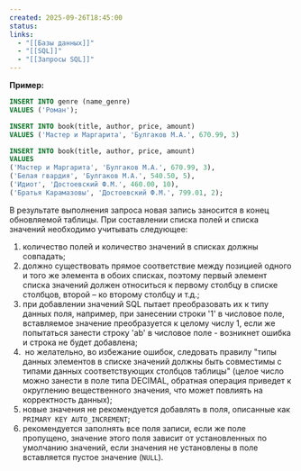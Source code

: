 ```yaml
---
created: 2025-09-26T18:45:00
status:
links:
  - "[[Базы данных]]"
  - "[[SQL]]"
  - "[[Запросы SQL]]"
---
```

**Пример:**
```sql
INSERT INTO genre (name_genre) 
VALUES ('Роман');
```

```sql
INSERT INTO book(title, author, price, amount)
VALUES ('Мастер и Маргарита', 'Булгаков М.А.', 670.99, 3)
```

```sql
INSERT INTO book(title, author, price, amount)
VALUES
('Мастер и Маргарита', 'Булгаков М.А.', 670.99, 3),
('Белая гвардия', 'Булгаков М.А.', 540.50, 5),
('Идиот', 'Достоевский Ф.М.', 460.00, 10),
('Братья Карамазовы', 'Достоевский Ф.М.', 799.01, 2);
```

В результате выполнения запроса новая запись заносится в конец обновляемой таблицы.
При составлении списка полей и списка значений необходимо учитывать следующее:
1. количество полей и количество значений в списках должны совпадать;
2. должно существовать прямое соответствие между позицией одного и того же элемента в обоих списках, поэтому первый элемент списка значений должен относиться к первому столбцу в списке столбцов, второй – ко второму столбцу и т.д.;
3. при добавлении значений SQL пытает преобразовать их к типу данных поля, например, при занесении строки '1' в числовое поле, вставляемое значение преобразуется к целому числу 1, если же попытаться занести строку 'ab' в числовое поле - возникнет ошибка и строка не будет добавлена;
4.  но желательно, во избежание ошибок, следовать правилу "типы данных элементов в списке значений должны быть совместимы с типами данных соответствующих столбцов таблицы" (целое число можно занести в поле типа DECIMAL, обратная операция приведет к округлению вещественного значения, что может повлиять на корректность данных);
5. новые значения не рекомендуется добавлять в поля, описанные как `PRIMARY KEY AUTO_INCREMENT`;
6. рекомендуется заполнять все поля записи, если же поле пропущено, значение этого поля зависит от установленных по умолчанию значений, если значения не установлены в поле вставляется пустое значение (`NULL`).

































